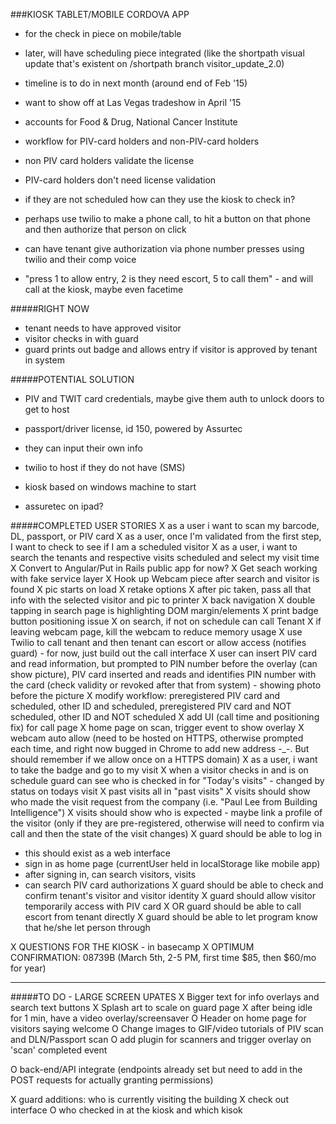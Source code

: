 ###KIOSK TABLET/MOBILE CORDOVA APP

- for the check in piece on mobile/table
- later, will have scheduling piece integrated (like the shortpath visual update that's existent on /shortpath branch visitor_update_2.0)
- timeline is to do in next month (around end of Feb '15)
- want to show off at Las Vegas tradeshow in April '15
- accounts for Food & Drug, National Cancer Institute

- workflow for PIV-card holders and non-PIV-card holders
- non PIV card holders validate the license
- PIV-card holders don't need license validation

- if they are not scheduled how can they use the kiosk to check in?
- perhaps use twilio to make a phone call, to hit a button on that phone and then authorize that person on click

- can have tenant give authorization via phone number presses using twilio and their comp voice
- "press 1 to allow entry, 2 is they need escort, 5 to call them" - and will call at the kiosk, maybe even facetime

#####RIGHT NOW
- tenant needs to have approved visitor
- visitor checks in with guard
- guard prints out badge and allows entry if visitor is approved by tenant in system

#####POTENTIAL SOLUTION
- PIV and TWIT card credentials, maybe give them auth to unlock doors to get to host
- passport/driver license, id 150, powered by Assurtec
- they can input their own info
- twilio to host if they do not have (SMS)

- kiosk based on windows machine to start
- assuretec on ipad?

#####COMPLETED USER STORIES
X as a user i want to scan my barcode, DL, passport, or PIV card
X as a user, once I'm validated from the first step, I want to check to see if I am a scheduled visitor
X as a user, i want to search the tenants and respective visits scheduled and select my visit time
X Convert to Angular/Put in Rails public app for now?
X Get seach working with fake service layer
X Hook up Webcam piece after search and visitor is found
X pic starts on load
X retake options
X after pic taken, pass all that info with the selected visitor and pic to printer
X back navigation
X double tapping in search page is highlighting DOM margin/elements
X print badge button positioning issue
X on search, if not on schedule can call Tenant
X if leaving webcam page, kill the webcam to reduce memory usage
X use Twilio to call tenant and then tenant can escort or allow access (notifies guard) - for now, just build out the call interface
X user can insert PIV card and read information, but prompted to PIN number before the overlay (can show picture), PIV card inserted and reads and identifies PIN number with the card (check validity or revoked after that from system) - showing photo before the picture
X modify workflow: preregistered PIV card and scheduled, other ID and scheduled, preregistered PIV card and NOT scheduled, other ID and NOT scheduled
X add UI (call time and positioning fix) for call page
X home page on scan, trigger event to show overlay
X webcam auto allow (need to be hosted on HTTPS, otherwise prompted each time, and right now bugged in Chrome to add new address -_-. But should remember if we allow once on a HTTPS domain)
X as a user, i want to take the badge and go to my visit
X when a visitor checks in and is on schedule guard can see who is checked in for "Today's visits" - changed by status on todays visit
X past visits all in "past visits"
X visits should show who made the visit request from the company (i.e. "Paul Lee from Building Intelligence")
X visits should show who is expected - maybe link a profile of the visitor (only if they are pre-registered, otherwise will need to confirm via call and then the state of the visit changes)
X guard should be able to log in
  - this should exist as a web interface
  - sign in as home page (currentUser held in localStorage like mobile app)
  - after signing in, can search visitors, visits
  - can search PIV card authorizations
X guard should be able to check and confirm tenant's visitor and visitor identity
X guard should allow visitor temporarily access with PIV card
X OR guard should be able to call escort from tenant directly
X guard should be able to let program know that he/she let person through

X QUESTIONS FOR THE KIOSK - in basecamp
X OPTIMUM CONFIRMATION: 08739B (March 5th, 2-5 PM, first time $85, then $60/mo for year)

--------------------------

#####TO DO - LARGE SCREEN UPATES
X Bigger text for info overlays and search text buttons
X Splash art to scale on guard page
X after being idle for 1 min, have a video overlay/screensaver
O Header on home page for visitors saying welcome
O Change images to GIF/video tutorials of PIV scan and DLN/Passport scan
O add plugin for scanners and trigger overlay on 'scan' completed event

O back-end/API integrate (endpoints already set but need to add in the POST requests for actually granting permissions)

X guard additions: who is currently visiting the building
X check out interface
O who checked in at the kiosk and which kisok
